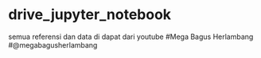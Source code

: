 # drive_jupyter_notebook

semua referensi dan data di dapat dari youtube 
#Mega Bagus Herlambang
#@megabagusherlambang
